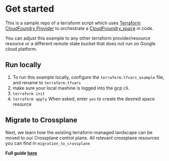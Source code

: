 # Get started

This is a sample repo of a terraform script which uses [Terraform CloudFoundry Provider](https://registry.terraform.io/providers/cloudfoundry-community/cloudfoundry/latest) to orchestrate a [CloudFroundry_space](https://registry.terraform.io/providers/cloudfoundry-community/cloudfoundry/latest/docs/resources/space) in code.

You can adjust this example to any other terraform provider/resource resource or a different remote state bucket that does not run on Google cloud platform.

## Run locally
1. To run this example locally, configure the `terraform.tfvars_example` file, and rename to `terraform.tfvars`
2. make sure your local mashine is logged into the gcp cli.
3. `terraform init`
4. `terraform apply`
    When asked, enter `yes` to create the desired space resource

## Migrate to Crossplane
Next, we learn how the existing terraform-managed landscape can be moved to our Crossplane control plane. All relevant crossplane resources you can find in `migration_to_crossplane`

**Full guide [here](https://pages.github.tools.sap/cloud-orchestration/docs/advanced/MigrateExistingSetups)**